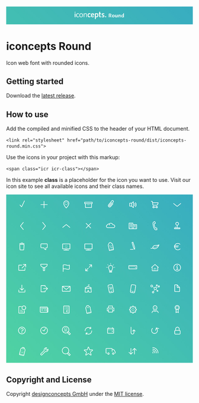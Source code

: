 ![Banner](src/images/banner.jpg)

# iconcepts Round

Icon web font with rounded icons.

## Getting started

Download the [latest release](https://github.com/designconcepts/iconcepts-round/releases/latest).

## How to use

Add the compiled and minified CSS to the header of your HTML document.

```
<link rel="stylesheet" href="path/to/iconcepts-round/dist/iconcepts-round.min.css">
```

Use the icons in your project with this markup:

```
<span class="icr icr-class"></span>
```

In this example **class** is a placeholder for the icon you want to use. Visit our icon site to see all available icons and their class names.

![Icons](src/images/icons.jpg)

## Copyright and License

Copyright [designconcepts GmbH](https://www.designconcepts.de/) under the [MIT license](LICENSE.md).
